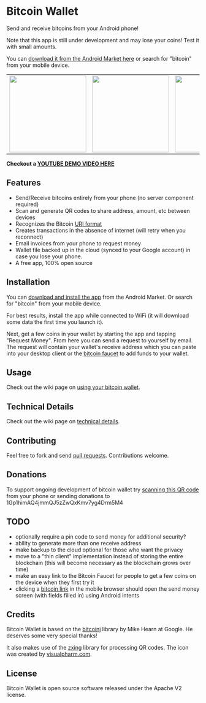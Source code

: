 Bitcoin Wallet
==============

Send and receive bitcoins from your Android phone!

Note that this app is still under development and may lose your coins!  Test it with small amounts.

You can [download it from the Android Market here](http://example.com/) or search for "bitcoin" from your mobile device.

<table>
  <tr>
    <td><img src="http://i.imgur.com/aqF3p.png" width="200" /></td>    
    <td><img src="http://i.imgur.com/ilvNp.png" width="200" /></td>
    <td><img src="http://i.imgur.com/ObBth.png" width="200" /></td>
    <td><img src="http://i.imgur.com/TsZc7.png" width="200" /></td>
  </tr>
</table>

**Checkout a [YOUTUBE DEMO VIDEO HERE](http://www.youtube.com/watch?v=W6EucS5RS24)**

Features
--------

* Send/Receive bitcoins entirely from your phone (no server component required)
* Scan and generate QR codes to share address, amount, etc between devices
* Recognizes the Bitcoin [URI format](https://en.bitcoin.it/wiki/URI_Scheme)
* Creates transactions in the absence of internet (will retry when you reconnect)
* Email invoices from your phone to request money
* Wallet file backed up in the cloud (synced to your Google account) in case you lose your phone.
* A free app, 100% open source

Installation
-------------

You can [download and install the app](http://example.com/) from the Android Market.  Or search for "bitcoin" from your mobile device.

For best results, install the app while connected to WiFi (it will download some data the first time you launch it).

Next, get a few coins in your wallet by starting the app and tapping "Request Money".  From here you can send a request to yourself by email.  The request will contain your wallet's receive address which you can paste into your desktop client or the [bitcoin faucet](https://freebitcoins.appspot.com/) to add funds to your wallet.

Usage
-----

Check out the wiki page on [using your bitcoin wallet](https://github.com/barmstrong/bitcoin-wallet/wiki/Using-Your-Bitcoin-Wallet).

Technical Details
-----------------

Check out the wiki page on [technical details](https://github.com/barmstrong/bitcoin-wallet/wiki/Technical-Details).

Contributing
------------

Feel free to fork and send [pull requests](http://help.github.com/fork-a-repo/).  Contributions welcome.

Donations
---------

To support ongoing development of bitcoin wallet try [scanning this QR code](http://qrcode.kaywa.com/img.php?s=6&d=bitcoin%3A1Gp1himAQ4jmmQJ5zZwQxKmv7yg4Drm5M4%3Fmessage%3DThank%2520you%2520for%2520supporting%2520bitcoin%2520wallet%21) from your phone or sending donations to 1Gp1himAQ4jmmQJ5zZwQxKmv7yg4Drm5M4

TODO
----

* optionally require a pin code to send money for additional security?
* ability to generate more than one receive address
* make backup to the cloud optional for those who want the privacy
* move to a "thin client" implementation instead of storing the entire blockchain (this will become necessary as the blockchain grows over time)
* make an easy link to the Bitcoin Faucet for people to get a few coins on the device when they first try it
* clicking a [bitcoin link](https://en.bitcoin.it/wiki/URI_Scheme) in the mobile browser should open the send money screen (with fields filled in) using Android intents

Credits
-------

Bitcoin Wallet is based on the [bitcoinj](http://code.google.com/p/bitcoinj/) library by Mike Hearn at Google.  He deserves some very special thanks!

It also makes use of the [zxing](http://code.google.com/p/zxing/) library for processing QR codes.  The icon was created by [visualpharm.com](http://www.visualpharm.com/).

License
-------

Bitcoin Wallet is open source software released under the Apache V2 license.
